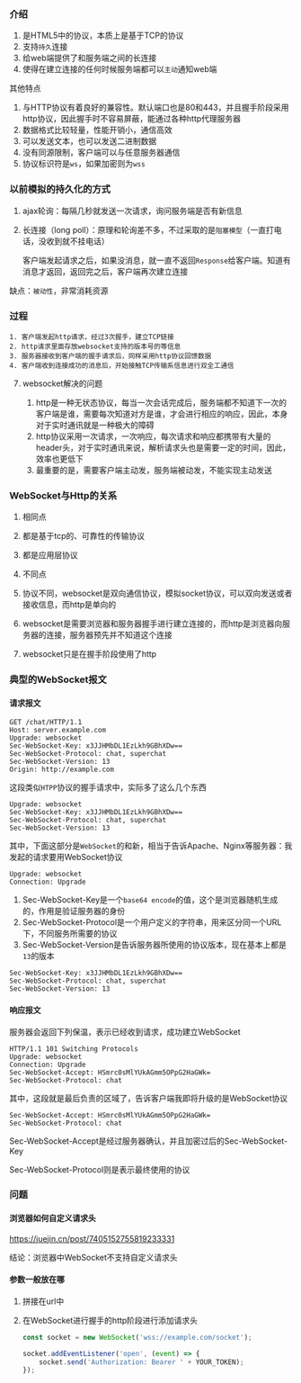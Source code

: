 ### 介绍

1. 是HTML5中的协议，本质上是基于TCP的协议
2. 支持`持久`连接
3. 给web端提供了和服务端之间的长连接
4. 使得在建立连接的任何时候服务端都可以`主动`通知web端

其他特点

1. 与HTTP协议有着良好的兼容性。默认端口也是80和443，并且握手阶段采用http协议，因此握手时不容易屏蔽，能通过各种http代理服务器
2. 数据格式比较轻量，性能开销小，通信高效
3. 可以发送文本，也可以发送二进制数据
4. 没有同源限制，客户端可以与任意服务器通信
5. 协议标识符是`ws`，如果加密则为`wss`

### 以前模拟的持久化的方式

1. ajax轮询：每隔几秒就发送一次请求，询问服务端是否有新信息
2. 长连接（long poll）：原理和轮询差不多，不过采取的是`阻塞模型`（一直打电话，没收到就不挂电话）

    客户端发起请求之后，如果没消息，就一直不返回`Response`给客户端。知道有消息才返回，返回完之后，客户端再次建立连接

缺点：`被动性`，非常消耗资源

### 过程

    1. 客户端发起http请求，经过3次握手，建立TCP链接
    2. http请求里面存放websocket支持的版本号的等信息
    3. 服务器接收到客户端的握手请求后，同样采用http协议回馈数据
    4. 客户端收到连接成功的消息后，开始接触TCP传输系信息进行双全工通信

7. websocket解决的问题

    1. http是一种无状态协议，每当一次会话完成后，服务端都不知道下一次的客户端是谁，需要每次知道对方是谁，才会进行相应的响应，因此，本身对于实时通讯就是一种极大的障碍
    2. http协议采用一次请求，一次响应，每次请求和响应都携带有大量的header头，对于实时通讯来说，解析请求头也是需要一定的时间，因此，效率也更低下
    3. 最重要的是，需要客户端主动发，服务端被动发，不能实现主动发送


### WebSocket与Http的关系

1. 相同点

  1. 都是基于tcp的、可靠性的传输协议
  2. 都是应用层协议

2. 不同点

  1. 协议不同，websocket是双向通信协议，模拟socket协议，可以双向发送或者接收信息，而http是单向的
  2. websocket是需要浏览器和服务器握手进行建立连接的，而http是浏览器向服务器的连接，服务器预先并不知道这个连接
  3. websocket只是在握手阶段使用了http


### 典型的WebSocket报文

#### 请求报文

```shell
GET /chat/HTTP/1.1
Host: server.example.com
Upgrade: websocket
Sec-WebSocket-Key: x3JJHMbDL1EzLkh9GBhXDw==
Sec-WebSocket-Protocol: chat, superchat
Sec-WebSocket-Version: 13
Origin: http://example.com
```

这段类似`HTPP`协议的握手请求中，实际多了这么几个东西

```shell
Upgrade: websocket
Sec-WebSocket-Key: x3JJHMbDL1EzLkh9GBhXDw==
Sec-WebSocket-Protocol: chat, superchat
Sec-WebSocket-Version: 13
```

其中，下面这部分是`WebSocket`的和新，相当于告诉Apache、Nginx等服务器：我发起的请求要用WebSocket协议

```shell
Upgrade: websocket
Connection: Upgrade
```

1. Sec-WebSocket-Key是一个`base64 encode`的值，这个是浏览器随机生成的，作用是验证服务器的身份
2. Sec-WebSocket-Protocol是一个用户定义的字符串，用来区分同一个URL下，不同服务所需要的协议
3. Sec-WebSocket-Version是告诉服务器所使用的协议版本，现在基本上都是`13`的版本

```shell
Sec-WebSocket-Key: x3JJHMbDL1EzLkh9GBhXDw==
Sec-WebSocket-Protocol: chat, superchat
Sec-WebSocket-Version: 13
```

#### 响应报文

服务器会返回下列保温，表示已经收到请求，成功建立WebSocket

```shell
HTTP/1.1 101 Switching Protocols
Upgrade: websocket
Connection: Upgrade
Sec-WebSocket-Accept: HSmrc0sMlYUkAGmm5OPpG2HaGWk=
Sec-WebSocket-Protocol: chat
```

其中，这段就是最后负责的区域了，告诉客户端我即将升级的是WebSocket协议

```shell
Sec-WebSocket-Accept: HSmrc0sMlYUkAGmm5OPpG2HaGWk=
Sec-WebSocket-Protocol: chat
```

Sec-WebSocket-Accept是经过服务器确认，并且加密过后的Sec-WebSocket-Key

Sec-WebSocket-Protocol则是表示最终使用的协议

### 问题

#### 浏览器如何自定义请求头

<https://juejin.cn/post/7405152755819233331>

结论：浏览器中WebSocket不支持自定义请求头

#### 参数一般放在哪

1. 拼接在url中
2. 在WebSocket进行握手的http阶段进行添加请求头

    ```js
    const socket = new WebSocket('wss://example.com/socket');

    socket.addEventListener('open', (event) => {
        socket.send('Authorization: Bearer ' + YOUR_TOKEN);
    });
    ```